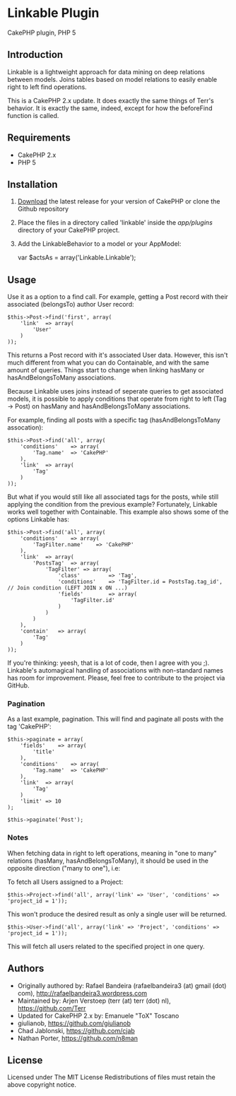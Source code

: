 # Linkable Plugin
CakePHP plugin, PHP 5

## Introduction ##

Linkable is a lightweight approach for data mining on deep relations between models. Joins tables based on model relations to easily enable right to left find operations.

This is a CakePHP 2.x update. It does exactly the same things of Terr's behavior. It is exactly the same, indeed, except for how the beforeFind function is called.

## Requirements ##
- CakePHP 2.x
- PHP 5

## Installation ##

1. [Download] the latest release for your version of CakePHP or clone the Github repository

2. Place the files in a directory called 'linkable' inside the *app/plugins* directory of your CakePHP project.

3. Add the LinkableBehavior to a model or your AppModel:

    var $actsAs = array('Linkable.Linkable');

## Usage ##

Use it as a option to a find call. For example, getting a Post record with their associated (belongsTo) author User record:

    $this->Post->find('first', array(
		'link'	=> array(
			'User'
		)
	));

This returns a Post record with it's associated User data. However, this isn't much different from what you can do Containable, and with the same amount of queries. Things start to change when linking hasMany or hasAndBelongsToMany associations.

Because Linkable uses joins instead of seperate queries to get associated models, it is possible to apply conditions that operate from right to left (Tag -> Post) on hasMany and hasAndBelongsToMany associations.

For example, finding all posts with a specific tag (hasAndBelongsToMany assocation):

    $this->Post->find('all', array(
		'conditions'	=> array(
			'Tag.name'	=> 'CakePHP'
		),
		'link'	=> array(
			'Tag'
		)
	));

But what if you would still like all associated tags for the posts, while still applying the condition from the previous example? Fortunately, Linkable works well together with Containable. This example also shows some of the options Linkable has:

    $this->Post->find('all', array(
		'conditions'	=> array(
			'TagFilter.name'	=> 'CakePHP'
		),
		'link'	=> array(
			'PostsTag'	=> array(
				'TagFilter'	=> array(
					'class'			=> 'Tag',
					'conditions'	=> 'TagFilter.id = PostsTag.tag_id',	// Join condition (LEFT JOIN x ON ...)
					'fields'		=> array(
						'TagFilter.id'
					)
				)
			)
		),
        'contain'	=> array(
			'Tag'
		)
	));

If you're thinking: yeesh, that is a lot of code, then I agree with you ;). Linkable's automagical handling of associations with non-standard names has room for improvement. Please, feel free to contribute to the project via GitHub.

### Pagination ###

As a last example, pagination. This will find and paginate all posts with the tag 'CakePHP':

    $this->paginate = array(
        'fields'    => array(
            'title'
        ),
        'conditions'	=> array(
			'Tag.name'	=> 'CakePHP'
		),
		'link'	=> array(
			'Tag'
		)
        'limit' => 10
    );

    $this->paginate('Post');

### Notes ##

When fetching data in right to left operations, meaning in "one to many" relations (hasMany, hasAndBelongsToMany), it should be used in the opposite direction ("many to one"), i.e:

To fetch all Users assigned to a Project:

    $this->Project->find('all', array('link' => 'User', 'conditions' => 'project_id = 1'));
This won't produce the desired result as only a single user will be returned.

    $this->User->find('all', array('link' => 'Project', 'conditions' => 'project_id = 1'));
This will fetch all users related to the specified project in one query.

## Authors ##
- Originally authored by: Rafael Bandeira (rafaelbandeira3 (at) gmail (dot) com), http://rafaelbandeira3.wordpress.com
- Maintained by: Arjen Verstoep (terr (at) terr (dot) nl), https://github.com/Terr
- Updated for CakePHP 2.x by: Emanuele "ToX" Toscano
- giulianob, https://github.com/giulianob
- Chad Jablonski, https://github.com/cjab
- Nathan Porter, https://github.com/n8man

## License ##

Licensed under The MIT License
Redistributions of files must retain the above copyright notice.

[Download]: https://github.com/ToX82/linkable/downloads
